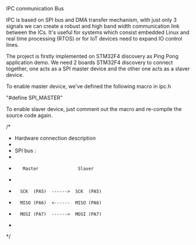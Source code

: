 IPC communication Bus

IPC is based on SPI bus and DMA transfer mechanism,
with just only 3 signals we can create a robust and high band width
communication link between the ICs. It's useful for systems which
consist embedded Linux and real time processing (RTOS) or for IoT
devices need to expand IO control lines.

The project is firstly implemented on STM32F4 discovery as Ping Pong
application demo. We need 2 boards STM32F4 discovery to connect together,
one acts as a SPI master device and the other one acts as a slaver device.

To enable master device, we've defined the following macro in ipc.h

"#define SPI_MASTER"

To enable slaver device, just comment out the macro and re-compile the
source code again.

/*
 * Hardware connection description
 *
 * SPI bus :
 *
 *        Master               Slaver
 *
 *       SCK  (PA5)  ------>  SCK  (PA5)
 *       MISO (PA6)  <------  MISO (PA6)
 *       MOSI (PA7)  ------>  MOSI (PA7)
 *
 */